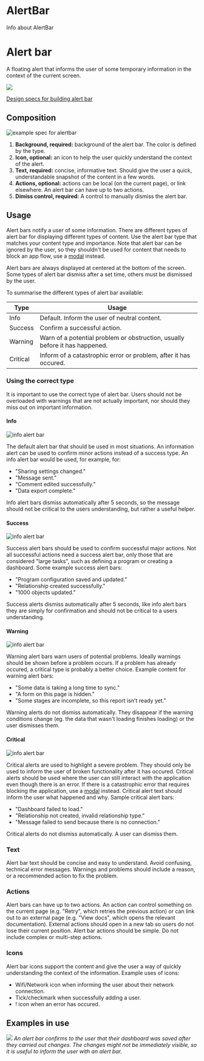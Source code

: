# AlertBar

Info about AlertBar

# Alert bar

A floating alert that informs the user of some temporary information in the context of the current screen.

![](images/alertbar.png)

[Design specs for building alert bar](https://sketch.cloud/s/DwkDk/JnLkOWe)

## Composition

![example spec for alertbar](images/alertbar-comp.png)

1. **Background, required:** background of the alert bar. The color is defined by the type.
2. **Icon, optional:** an icon to help the user quickly understand the context of the alert.
3. **Text, required:** concise, informative text. Should give the user a quick, understandable snapshot of the content in a few words.
4. **Actions, optional:** actions can be local (on the current page), or link elsewhere. An alert bar can have up to two actions.
5. **Dimiss control, required:** A control to manually dismiss the alert bar.

## Usage

Alert bars notify a user of some information. There are different types of alert bar for displaying different types of content. Use the alert bar type that matches your content type and importance. Note that alert bar can be ignored by the user, so they shouldn't be used for content that needs to block an app flow, use a [modal](modal.md) instead.

Alert bars are always displayed at centered at the bottom of the screen. Some types of alert bar dismiss after a set time, others must be dismissed by the user.

To summarise the different types of alert bar available:

| Type     | Usage                                                                       |
| -------- | --------------------------------------------------------------------------- |
| Info     | Default. Inform the user of neutral content.                                |
| Success  | Confirm a successful action.                                                |
| Warning  | Warn of a potential problem or obstruction, usually before it has happened. |
| Critical | Inform of a catastrophic error or problem, after it has occured.            |

### Using the correct type

It is important to use the correct type of alert bar. Users should not be overloaded with warnings that are not actually important, nor should they miss out on important information.

#### Info

![info alert bar](images/alertbar.png)

The default alert bar that should be used in most situations. An information alert can be used to confirm minor actions instead of a success type. An info alert bar would be used, for example, for:

-   "Sharing settings changed."
-   "Message sent."
-   "Comment edited successfully."
-   "Data export complete."

Info alert bars dismiss automatically after 5 seconds, so the message should not be critical to the users understanding, but rather a useful helper.

#### Success

![info alert bar](images/alertbar-success.png)

Success alert bars should be used to confirm successful major actions. Not all successful actions need a success alert bar, only those that are considered "large tasks", such as defining a program or creating a dashboard. Some example success alert bars:

-   "Program configuration saved and updated."
-   "Relationship created successfully."
-   "1000 objects updated."

Success alerts dismiss automatically after 5 seconds, like info alert bars they are simply for confirmation and should not be critical to a users understanding.

#### Warning

![info alert bar](images/alertbar-warning.png)

Warning alert bars warn users of potential problems. Ideally warnings should be shown before a problem occurs. If a problem has already occured, a critical type is probably a better choice. Example content for warning alert bars:

-   "Some data is taking a long time to sync."
-   "A form on this page is hidden."
-   "Some stages are incomplete, so this report isn't ready yet."

Warning alerts do not dismiss automatically. They disappear if the warning conditions change (eg. the data that wasn't loading finishes loading) or the user dismisses them.

#### Critical

![info alert bar](images/alertbar-critical.png)

Critical alerts are used to highlight a severe problem. They should only be used to inform the user of broken functionality after it has occured. Critical alerts should be used where the user can still interact with the application even though there is an error. If there is a catastrophic error that requires blocking the application, use a [modal](modal.md) instead. Critical alert text should inform the user what happened and why. Sample critical alert bars:

-   "Dashboard failed to load."
-   "Relationship not created, invalid relationship type."
-   "Message failed to send because there is no connection."

Critical alerts do not dismiss automatically. A user can dismiss them.

### Text

Alert bar text should be concise and easy to understand. Avoid confusing, technical error messages. Warnings and problems should include a reason, or a recommended action to fix the problem.

### Actions

Alert bars can have up to two actions. An action can control something on the current page (e.g. "Retry", which retries the previous action) or can link out to an external page (e.g. "View docs", which opens the relevant documentation). External actions should open in a new tab so users do not lose their current position. Alert bar actions should be simple. Do not include complex or multi-step actions.

### Icons

Alert bar icons support the content and give the user a way of quickly understanding the context of the information. Example uses of icons:

-   Wifi/Network icon when informing the user about their network connection.
-   Tick/checkmark when successfully adding a user.
-   ! icon when an error has occured.

## Examples in use

![](images/alertbar-example.png)
_An alert bar confirms to the user that their dashboard was saved after they carried out changes. The changes might not be immediately visible, so it is useful to inform the user with an alert bar._
